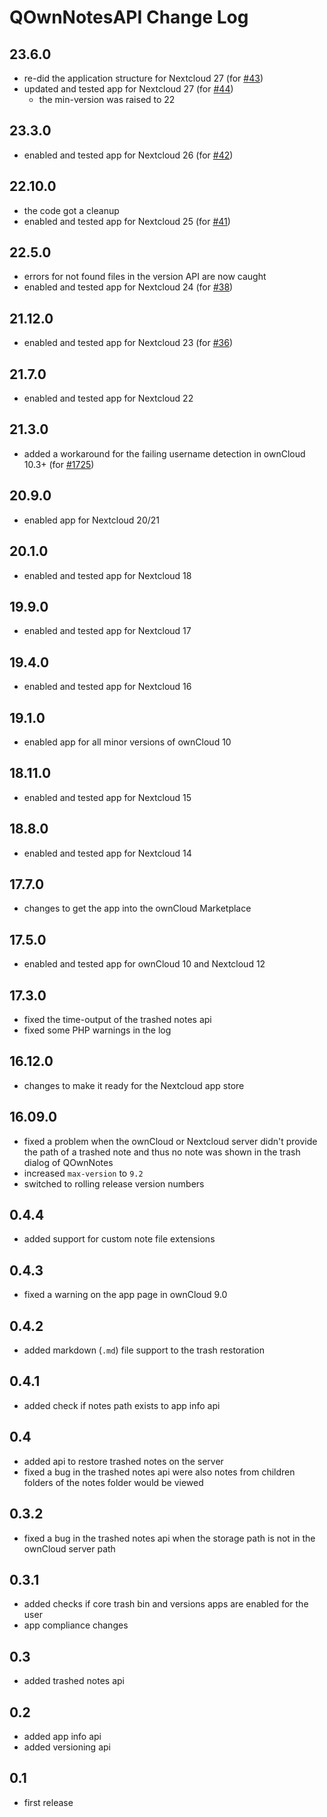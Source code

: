 # QOwnNotesAPI Change Log

## 23.6.0
- re-did the application structure for Nextcloud 27 (for [#43](https://github.com/pbek/qownnotesapi/issues/43))
- updated and tested app for Nextcloud 27 (for [#44](https://github.com/pbek/qownnotesapi/issues/44))
  - the min-version was raised to 22

## 23.3.0
- enabled and tested app for Nextcloud 26 (for [#42](https://github.com/pbek/qownnotesapi/issues/42))

## 22.10.0
- the code got a cleanup
- enabled and tested app for Nextcloud 25 (for [#41](https://github.com/pbek/qownnotesapi/issues/41))

## 22.5.0
- errors for not found files in the version API are now caught
- enabled and tested app for Nextcloud 24 (for [#38](https://github.com/pbek/qownnotesapi/issues/38))

## 21.12.0
- enabled and tested app for Nextcloud 23 (for [#36](https://github.com/pbek/qownnotesapi/issues/36))

## 21.7.0
- enabled and tested app for Nextcloud 22

## 21.3.0
- added a workaround for the failing username detection in ownCloud 10.3+
  (for [#1725](https://github.com/pbek/QOwnNotes/issues/1725))

## 20.9.0
- enabled app for Nextcloud 20/21

## 20.1.0
- enabled and tested app for Nextcloud 18

## 19.9.0
- enabled and tested app for Nextcloud 17

## 19.4.0
- enabled and tested app for Nextcloud 16

## 19.1.0
- enabled app for all minor versions of ownCloud 10

## 18.11.0
- enabled and tested app for Nextcloud 15

## 18.8.0
- enabled and tested app for Nextcloud 14

## 17.7.0
- changes to get the app into the ownCloud Marketplace

## 17.5.0
- enabled and tested app for ownCloud 10 and Nextcloud 12

## 17.3.0
- fixed the time-output of the trashed notes api
- fixed some PHP warnings in the log

## 16.12.0
- changes to make it ready for the Nextcloud app store

## 16.09.0
- fixed a problem when the ownCloud or Nextcloud server didn't provide the path
  of a trashed note and thus no note was shown in the trash dialog of QOwnNotes
- increased `max-version` to `9.2`
- switched to rolling release version numbers

## 0.4.4
- added support for custom note file extensions

## 0.4.3
- fixed a warning on the app page in ownCloud 9.0

## 0.4.2
- added markdown (`.md`) file support to the trash restoration

## 0.4.1
- added check if notes path exists to app info api 

## 0.4
- added api to restore trashed notes on the server
- fixed a bug in the trashed notes api were also notes from children folders of the notes folder would be viewed 

## 0.3.2
- fixed a bug in the trashed notes api when the storage path is not in the ownCloud server path

## 0.3.1
- added checks if core trash bin and versions apps are enabled for the user
- app compliance changes

## 0.3
- added trashed notes api

## 0.2
- added app info api
- added versioning api

## 0.1
- first release
